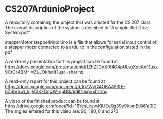 # CS207ArdunioProject
A repository containing the project that was created for the CS 207 class
The overall description of the system is descibed in "A simple Blet Drive System.pdf"

stepperMotor/stepperMotor.ino is a file that allows for serial input control of  a stepper motor connected to a arduino in the configuration stated in the pdf

A read-only presentation for this project can be found at https://docs.google.com/presentation/d/1ZhZ9GnXf64O4pULvgXoeAnP1uxx9CtCb4BMr_wZLJOk/edit?usp=sharing

A read-only report for this project can be found at
https://docs.google.com/document/d/1p7WytX4OKAAS3fE-pZSbxnwi_kljAf3KFCqQW-qukBk/edit?usp=sharing

A video of the finished product can be found at
https://drive.google.com/open?id=18YesLczvvKiUEqQg39y9XpmEtQ61a0ID
The angles entered for this video are: 90, 180, 0 and 270

